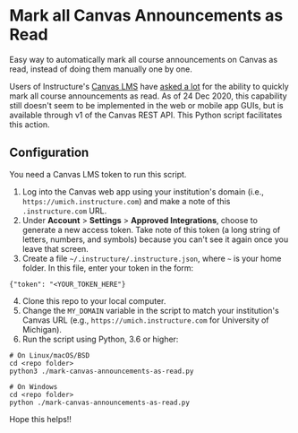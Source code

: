 # Mark all Canvas Announcements as Read

Easy way to automatically mark all course announcements on Canvas as read, instead of doing them manually one by one.

Users of Instructure's [Canvas LMS](https://www.instructure.com/canvas/) have [asked a lot](https://community.canvaslms.com/t5/Idea-Conversations/Marking-all-announcements-read/idi-p/351918) for the ability to quickly mark all course announcements as read. As of 24 Dec 2020, this capability still doesn't seem to be implemented in the web or mobile app GUIs, but is available through v1 of the Canvas REST API. This Python script facilitates this action.

## Configuration

You need a Canvas LMS token to run this script.

1. Log into the Canvas web app using your institution's domain (i.e., `https://umich.instructure.com`) and make a note of this `.instructure.com` URL.
2. Under **Account** > **Settings** > **Approved Integrations**, choose to generate a new access token. Take note of this token (a long string of letters, numbers, and symbols) because you can't see it again once you leave that screen.
3. Create a file `~/.instructure/.instructure.json`, where `~` is your home folder. In this file, enter your token in the form:
```
{"token": "<YOUR_TOKEN_HERE"}
```
4. Clone this repo to your local computer.
5. Change the `MY_DOMAIN` variable in the script to match your institution's Canvas URL (e.g., `https://umich.instructure.com` for University of Michigan).
6. Run the script using Python, 3.6 or higher:
```
# On Linux/macOS/BSD
cd <repo folder>
python3 ./mark-canvas-announcements-as-read.py

# On Windows
cd <repo folder>
python ./mark-canvas-announcements-as-read.py
```

Hope this helps!!
